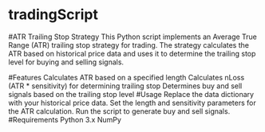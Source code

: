 # tradingScript
#ATR Trailing Stop Strategy
This Python script implements an Average True Range (ATR) trailing stop strategy for trading. The strategy calculates the ATR based on historical price data and uses it to determine the trailing stop level for buying and selling signals.

#Features
Calculates ATR based on a specified length
Calculates nLoss (ATR * sensitivity) for determining trailing stop
Determines buy and sell signals based on the trailing stop level
#Usage
Replace the data dictionary with your historical price data.
Set the length and sensitivity parameters for the ATR calculation.
Run the script to generate buy and sell signals.
#Requirements
Python 3.x
NumPy
